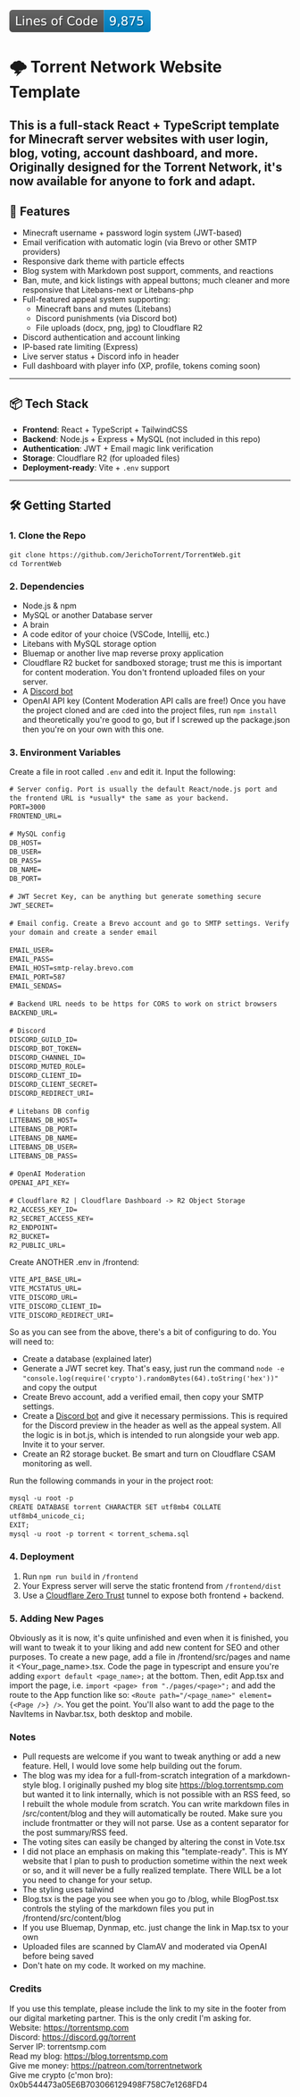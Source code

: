 ![Lines of Code](https://raw.githubusercontent.com/JerichoTorrent/TorrentWeb/badges/badge.svg)

# 🌩️ Torrent Network Website Template

This is a full-stack React + TypeScript template for Minecraft server websites with user login, blog, voting, account dashboard, and more. Originally designed for the Torrent Network, it's now available for anyone to fork and adapt.
---

## 🚀 Features  

- Minecraft username + password login system (JWT-based)
- Email verification with automatic login (via Brevo or other SMTP providers)
- Responsive dark theme with particle effects
- Blog system with Markdown post support, comments, and reactions
- Ban, mute, and kick listings with appeal buttons; much cleaner and more responsive that Litebans-next or Litebans-php
- Full-featured appeal system supporting:
  - Minecraft bans and mutes (Litebans)
  - Discord punishments (via Discord bot)
  - File uploads (docx, png, jpg) to Cloudflare R2
- Discord authentication and account linking
- IP-based rate limiting (Express)
- Live server status + Discord info in header
- Full dashboard with player info (XP, profile, tokens coming soon)

---

## 📦 Tech Stack  

- **Frontend**: React + TypeScript + TailwindCSS
- **Backend**: Node.js + Express + MySQL (not included in this repo)
- **Authentication**: JWT + Email magic link verification
- **Storage**: Cloudflare R2 (for uploaded files)
- **Deployment-ready**: Vite + `.env` support

---

## 🛠️ Getting Started

### 1. Clone the Repo  

```
git clone https://github.com/JerichoTorrent/TorrentWeb.git
cd TorrentWeb
```

### 2. Dependencies

- Node.js & npm
- MySQL or another Database server
- A brain
- A code editor of your choice (VSCode, Intellij, etc.)
- Litebans with MySQL storage option
- Bluemap or another live map reverse proxy application
- Cloudflare R2 bucket for sandboxed storage; trust me this is important for content moderation. You don't frontend uploaded files on your server.
- A [Discord bot](https://discord.com/developers/applications)
- OpenAI API key (Content Moderation API calls are free!)
Once you have the project cloned and are `cd`ed into the project files, run `npm install` and theoretically you're good to go, but if I screwed up the package.json then you're on your own with this one.

### 3. Environment Variables  

Create a file in root called `.env` and edit it. Input the following:

```
# Server config. Port is usually the default React/node.js port and the frontend URL is *usually* the same as your backend.
PORT=3000
FRONTEND_URL=

# MySQL config
DB_HOST=
DB_USER=
DB_PASS=
DB_NAME=
DB_PORT=

# JWT Secret Key, can be anything but generate something secure
JWT_SECRET=

# Email config. Create a Brevo account and go to SMTP settings. Verify your domain and create a sender email

EMAIL_USER=
EMAIL_PASS=
EMAIL_HOST=smtp-relay.brevo.com
EMAIL_PORT=587
EMAIL_SENDAS=

# Backend URL needs to be https for CORS to work on strict browsers
BACKEND_URL=

# Discord
DISCORD_GUILD_ID=
DISCORD_BOT_TOKEN=
DISCORD_CHANNEL_ID=
DISCORD_MUTED_ROLE=
DISCORD_CLIENT_ID=
DISCORD_CLIENT_SECRET=
DISCORD_REDIRECT_URI=

# Litebans DB config
LITEBANS_DB_HOST=
LITEBANS_DB_PORT=
LITEBANS_DB_NAME=
LITEBANS_DB_USER=
LITEBANS_DB_PASS=

# OpenAI Moderation
OPENAI_API_KEY=

# Cloudflare R2 | Cloudflare Dashboard -> R2 Object Storage
R2_ACCESS_KEY_ID=
R2_SECRET_ACCESS_KEY=
R2_ENDPOINT=
R2_BUCKET=
R2_PUBLIC_URL=
```

Create ANOTHER .env in /frontend:
```
VITE_API_BASE_URL=
VITE_MCSTATUS_URL=
VITE_DISCORD_URL=
VITE_DISCORD_CLIENT_ID=
VITE_DISCORD_REDIRECT_URI=
```
So as you can see from the above, there's a bit of configuring to do. You will need to:
- Create a database (explained later)
- Generate a JWT secret key. That's easy, just run the command `node -e "console.log(require('crypto').randomBytes(64).toString('hex'))"` and copy the output
- Create Brevo account, add a verified email, then copy your SMTP settings.
- Create a [Discord bot](https://discord.com/developers/applications) and give it necessary permissions. This is required for the Discord preview in the header as well as the appeal system. All the logic is in bot.js, which is intended to run alongside your web app. Invite it to your server.
- Create an R2 storage bucket. Be smart and turn on Cloudflare CSAM monitoring as well.

Run the following commands in your in the project root:
```
mysql -u root -p
CREATE DATABASE torrent CHARACTER SET utf8mb4 COLLATE utf8mb4_unicode_ci;
EXIT;
mysql -u root -p torrent < torrent_schema.sql
```

### 4. Deployment  

1. Run `npm run build` in `/frontend`
2. Your Express server will serve the static frontend from `/frontend/dist`
3. Use a [Cloudflare Zero Trust](https://developers.cloudflare.com/cloudflare-one/) tunnel to expose both frontend + backend.

### 5. Adding New Pages  

Obviously as it is now, it's quite unfinished and even when it is finished, you will want to tweak it to your liking and add new content for SEO and other purposes. To create a new page, add a file in /frontend/src/pages and name it <Your_page_name>.tsx. Code the page in typescript and ensure you're adding `export default <page_name>;` at the bottom. Then, edit App.tsx and import the page, i.e. `import <page> from "./pages/<page>";` and add the route to the App function like so: `<Route path="/<page_name>" element={<Page />} />`. You get the point. You'll also want to add the page to the NavItems in Navbar.tsx, both desktop and mobile.

### Notes  

- Pull requests are welcome if you want to tweak anything or add a new feature. Hell, I would love some help building out the forum.
- The blog was my idea for a full-from-scratch integration of a markdown-style blog. I originally pushed my blog site <https://blog.torrentsmp.com> but wanted it to link internally, which is not possible with an RSS feed, so I rebuilt the whole module from scratch. You can write markdown files in /src/content/blog and they will automatically be routed. Make sure you include frontmatter or they will not parse. Use <!--more--> as a content separator for the post summary/RSS feed.
- The voting sites can easily be changed by altering the const in Vote.tsx
- I did not place an emphasis on making this "template-ready". This is MY website that I plan to push to production sometime within the next week or so, and it will never be a fully realized template. There WILL be a lot you need to change for your setup.
- The styling uses tailwind
- Blog.tsx is the page you see when you go to /blog, while BlogPost.tsx controls the styling of the markdown files you put in /frontend/src/content/blog
- If you use Bluemap, Dynmap, etc. just change the link in Map.tsx to your own
- Uploaded files are scanned by ClamAV and moderated via OpenAI before being saved
- Don't hate on my code. It worked on my machine.

### Credits  

If you use this template, please include the link to my site in the footer from our digital marketing partner. This is the only credit I'm asking for.  
Website: <https://torrentsmp.com>  
Discord: <https://discord.gg/torrent>  
Server IP: torrentsmp.com  
Read my blog: <https://blog.torrentsmp.com>  
Give me money: <https://patreon.com/torrentnetwork>  
Give me crypto (c'mon bro): 0x0b544473a05E6B703066129498F758C7e1268FD4
